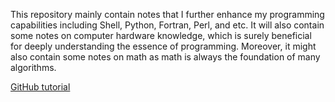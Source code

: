 This repository mainly contain notes that I further enhance my programming capabilities including Shell, Python, Fortran, Perl, and etc. It will also contain some notes on computer hardware knowledge, which is surely beneficial for deeply understanding the essence of programming. Moreover, it might also contain some notes on math as math is always the foundation of many algorithms.

[GitHub tutorial](https://product.hubspot.com/blog/git-and-github-tutorial-for-beginners)
